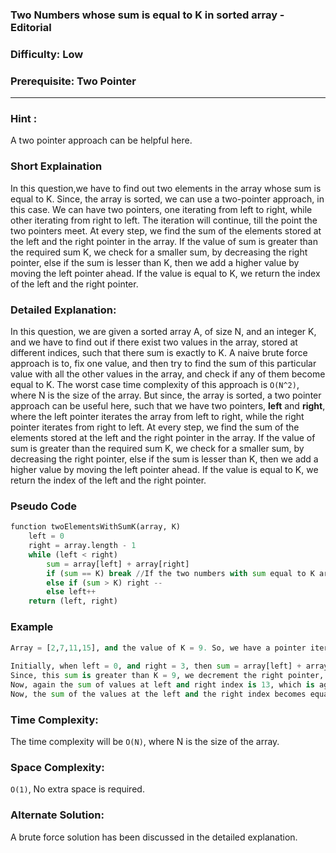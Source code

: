 ### **Two Numbers whose sum is equal to K in sorted array - Editorial**
### **Difficulty**: Low
### **Prerequisite: Two Pointer**
---

### **Hint** :
A two pointer approach can be helpful here.

### **Short Explaination**
In this question,we have to find out two elements in the array whose sum is equal to K. Since, the array is sorted, we can use a two-pointer approach, in this case. We can have two pointers, one iterating from left to right, while other iterating from right to left. The iteration will continue, till the point the two pointers meet. At every step, we find the sum of the elements stored at the left and the right pointer in the array. If the value of sum is greater than the required sum K, we check for a smaller sum, by decreasing the right pointer, else if the sum is lesser than K, then we add a higher value by moving the left pointer ahead. If the value is equal to K, we return the index of the left and the right pointer.

### **Detailed Explanation**:
In this question, we are given a sorted array A, of size N, and an integer K, and we have to find out if there exist two values in the array, stored at different indices, such that there sum is exactly to K. A naive brute force approach is to, fix one value, and then try to find the sum of this particular value with all the other values in the array, and check if any of them become equal to K. The worst case time complexity of this approach is `O(N^2)`, where N is the size of the array. 
But since, the array is sorted, a two pointer approach can be useful here, such that we have two pointers, __left__ and __right__, where the left pointer iterates the array from left to right, while the right pointer iterates from right to left. At every step, we find the sum of the elements stored at the left and the right pointer in the array. If the value of sum is greater than the required sum K, we check for a smaller sum, by decreasing the right pointer, else if the sum is lesser than K, then we add a higher value by moving the left pointer ahead. If the value is equal to K, we return the index of the left and the right pointer.

### **Pseudo Code**
```python
function twoElementsWithSumK(array, K)
	left = 0
	right = array.length - 1
	while (left < right)
		sum = array[left] + array[right]
		if (sum == K) break //If the two numbers with sum equal to K are found, we break out of the loop.
		else if (sum > K) right --
		else left++
	return (left, right)
```
### **Example**
```python
Array = [2,7,11,15], and the value of K = 9. So, we have a pointer iterating from left to right, while another pointer iterates, from right to left. So, initally, the value of left = 0 and right = arr.length - 1.
	
Initially, when left = 0, and right = 3, then sum = array[left] + array[right], which is equal to 17. 
Since, this sum is greater than K = 9, we decrement the right pointer, such that, right = 2. 
Now, again the sum of values at left and right index is 13, which is again greater than K, so we again decrement the right pointer, so that right becomes 1. 
Now, the sum of the values at the left and the right index becomes equal to K = 9, so we return the indexes of left and right.
```

### **Time Complexity**:
The time complexity will be `O(N)`, where N is the size of the array.

### **Space Complexity**:
`O(1)`, No extra space is required.

### **Alternate Solution**:
A brute force solution has been discussed in the detailed explanation.
